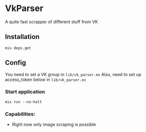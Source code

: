 # VkParser

A quite fast scrapper of different stuff from VK

## Installation

`mix deps.get`

## Config
You need to set a VK group in `lib/vk_parser.ex`
Also, need to set up access_token below in `lib/vk_parser.ex`

### Start application
`mix run --no-halt`


### Capabilities:
* Right now only image scraping is possible
